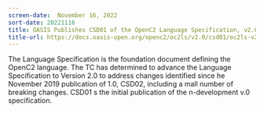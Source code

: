 ```yaml
---
screen-date:  November 16, 2022
sort-date: 20221116
title: OASIS Publishes CSD01 of the OpenC2 Language Specification, v2.0
title-url: https://docs.oasis-open.org/openc2/oc2ls/v2.0/csd01/oc2ls-v2.0-csd01.html
---
```


The Language Specification is the foundation document defining
the OpenC2 language. The TC has determined to advance the
Language Specification to Version 2.0 to address changes
identified since he November 2019 publication of 1.0, CSD02,
including a mall number of breaking changes. CSD01 s the initial
publication of the n-development v.0 specification.
